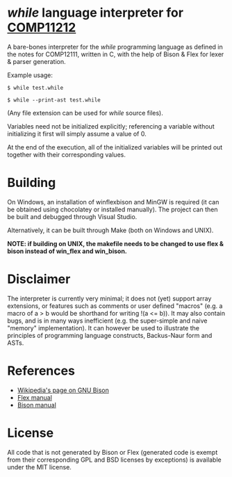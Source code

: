 # *while* language interpreter for [COMP11212](http://syllabus.cs.manchester.ac.uk/ugt/2017/COMP11212/)

A bare-bones interpreter for the *while* programming language as defined in the notes for COMP12111, written in C, with the help of Bison & Flex for lexer & parser generation.

Example usage:

    $ while test.while
    
    $ while --print-ast test.while

(Any file extension can be used for *while* source files).

Variables need not be initialized explicitly; referencing a variable without initializing it first will simply assume a value of 0.

At the end of the execution, all of the initialized variables will be printed out together with their corresponding values.

# Building

On Windows, an installation of winflexbison and MinGW is required (it can be obtained using chocolatey or installed manually). The project can then be built and debugged through Visual Studio.

Alternatively, it can be built through Make (both on Windows and UNIX).

**NOTE: if building on UNIX, the makefile needs to be changed to use flex & bison instead of win_flex and win_bison.**

# Disclaimer

The interpreter is currently very minimal; it does not (yet) support array extensions, or features such as comments or user defined "macros" (e.g. a macro of a > b would be shorthand for writing !(a <= b)). It may also contain bugs, and is in many ways inefficient (e.g. the super-simple and naive "memory" implementation). It can however be used to illustrate the principles of programming language constructs, Backus-Naur form and ASTs.

# References
* [Wikipedia's page on GNU Bison](https://en.wikipedia.org/wiki/GNU_bison)
* [Flex manual](https://westes.github.io/flex/manual/)
* [Bison manual](https://www.gnu.org/software/bison/manual/bison.html)

# License
All code that is not generated by Bison or Flex (generated code is exempt from their corresponding GPL and BSD licenses by exceptions) is available under the MIT license.
